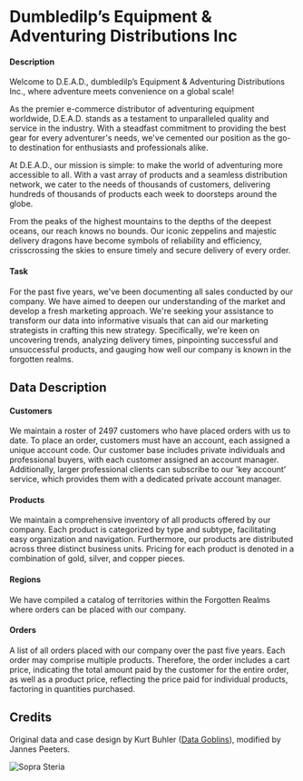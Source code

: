 # Dumbledilp’s Equipment & Adventuring Distributions Inc 
#### Description
Welcome to D.E.A.D., dumbledilp’s Equipment & Adventuring Distributions Inc., where adventure meets convenience on a global scale!

As the premier e-commerce distributor of adventuring equipment worldwide, D.E.A.D. stands as a testament to unparalleled quality and service in the industry. With a steadfast commitment to providing the best gear for every adventurer's needs, we've cemented our position as the go-to destination for enthusiasts and professionals alike.

At D.E.A.D., our mission is simple: to make the world of adventuring more accessible to all. With a vast array of products and a seamless distribution network, we cater to the needs of thousands of customers, delivering hundreds of thousands of products each week to doorsteps around the globe.

From the peaks of the highest mountains to the depths of the deepest oceans, our reach knows no bounds. Our iconic zeppelins and majestic delivery dragons have become symbols of reliability and efficiency, crisscrossing the skies to ensure timely and secure delivery of every order.

#### Task
For the past five years, we've been documenting all sales conducted by our company. We have aimed to deepen our understanding of the market and develop a fresh marketing approach. We're seeking your assistance to transform our data into informative visuals that can aid our marketing strategists in crafting this new strategy. Specifically, we're keen on uncovering trends, analyzing delivery times, pinpointing successful and unsuccessful products, and gauging how well our company is known in the forgotten realms.

## Data Description
#### Customers
We maintain a roster of 2497 customers who have placed orders with us to date. To place an order, customers must have an account, each assigned a unique account code. Our customer base includes private individuals and professional buyers, with each customer assigned an account manager. Additionally, larger professional clients can subscribe to our 'key account' service, which provides them with a dedicated private account manager.

#### Products
We maintain a comprehensive inventory of all products offered by our company. Each product is categorized by type and subtype, facilitating easy organization and navigation. Furthermore, our products are distributed across three distinct business units. Pricing for each product is denoted in a combination of gold, silver, and copper pieces.

#### Regions
We have compiled a catalog of territories within the Forgotten Realms where orders can be placed with our company.

#### Orders
A list of all orders placed with our company over the past five years. Each order may comprise multiple products. Therefore, the order includes a cart price, indicating the total amount paid by the customer for the entire order, as well as a product price, reflecting the price paid for individual products, factoring in quantities purchased.

## Credits
Original data and case design by Kurt Buhler ([Data Goblins](https://data-goblins.com/)), modified by Jannes Peeters.


![Sopra Steria](img/Original_linkedin_banner_ordina_202309.jpg)
